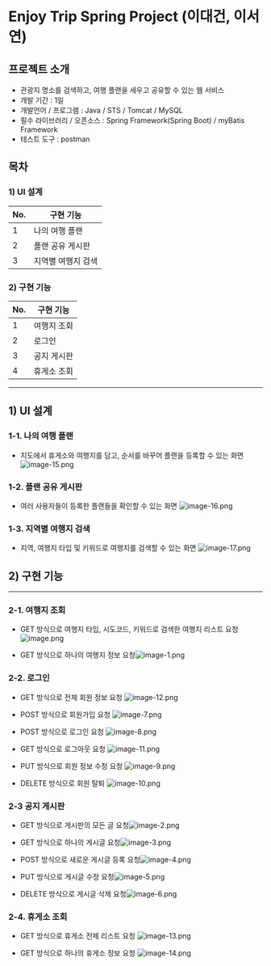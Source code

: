 
# Enjoy Trip Spring Project (이대건, 이서연)


## 프로젝트 소개
 - 관광지 명소를 검색하고, 여행 플랜을 세우고 공유할 수 있는 웹 서비스
 - 개발 기간 : 1일
 - 개발언어 / 프로그램 : Java / STS / Tomcat / MySQL
 - 필수 라이브러리 / 오픈소스 : Spring Framework(Spring Boot) / myBatis Framework
 - 테스트 도구 : postman

## 목차

### 1) UI 설계
|  No.  | 구현 기능 |
|-----|--------------|
| 1 | 나의 여행 플랜 |
| 2 | 플랜 공유 게시판 |
| 3 | 지역별 여행지 검색 |

### 2) 구현 기능
|  No.  | 구현 기능 |
|-----|--------------|
| 1 | 여행지 조회 |
| 2 | 로그인 |
| 3 | 공지 게시판 |
| 4 | 휴게소 조회 |

--------------------



## 1) UI 설계
### 1-1. 나의 여행 플랜
- 지도에서 휴게소와 여행지를 담고, 순서를 바꾸어 플랜을 등록할 수 있는 화면
![image-15.png](./image-15.png)
### 1-2. 플랜 공유 게시판
- 여러 사용자들이 등록한 플랜들을 확인할 수 있는 화면
![image-16.png](./image-16.png)
### 1-3. 지역별 여행지 검색
- 지역, 여행지 타입 및 키워드로 여행지를 검색할 수 있는 화면
![image-17.png](./image-17.png)


## 2) 구현 기능
-----------------
### 2-1. 여행지 조회
- GET 방식으로 여행지 타입, 시도코드, 키워드로 검색한 여행지 리스트 요청 ![image.png](./image.png)


- GET 방식으로 하나의 여행지 정보 요청![image-1.png](./image-1.png)

### 2-2. 로그인
- GET 방식으로 전체 회원 정보 요청 ![image-12.png](./image-12.png)


- POST 방식으로 회원가입 요청 ![image-7.png](./image-7.png)


- POST 방식으로 로그인 요청 ![image-8.png](./image-8.png)


- GET 방식으로 로그아웃 요청 ![image-11.png](./image-11.png)


- PUT 방식으로 회원 정보 수정 요청 ![image-9.png](./image-9.png)


- DELETE 방식으로 회원 탈퇴 ![image-10.png](./image-10.png)



### 2-3 공지 게시판
- GET 방식으로 게시판의 모든 글 요청![image-2.png](./image-2.png)


- GET 방식으로 하나의 게시글 요청![image-3.png](./image-3.png)


- POST 방식으로 새로운 게시글 등록 요청![image-4.png](./image-4.png)


- PUT 방식으로 게시글 수정 요청![image-5.png](./image-5.png)


- DELETE 방식으로 게시글 삭제 요청![image-6.png](./image-6.png)


### 2-4. 휴게소 조회
- GET 방식으로 휴게소 전체 리스트 요청 ![image-13.png](./image-13.png)


- GET 방식으로 하나의 휴게소 정보 요청 ![image-14.png](./image-14.png)

